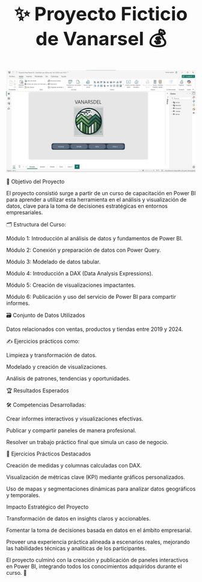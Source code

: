 <div align="center">
  <h1 style="font-size: 50px;"> ✨ Proyecto Ficticio de Vanarsel 💰</h1>
</div>

<div align="center">
  <img src="Imagenes/Portada.jpg" alt="Portada" style="max-width: 100%; height: auto;">
</div>

🎯 Objetivo del Proyecto

El proyecto consistió surge a partir de un curso de capacitación en Power BI para aprender a utilizar esta herramienta en el análisis y visualización de datos, clave para la toma de decisiones estratégicas en entornos empresariales.

🗂️ Estructura del Curso:

Módulo 1: Introducción al análisis de datos y fundamentos de Power BI.

Módulo 2: Conexión y preparación de datos con Power Query.

Módulo 3: Modelado de datos tabular.

Módulo 4: Introducción a DAX (Data Analysis Expressions).

Módulo 5: Creación de visualizaciones impactantes.

Módulo 6: Publicación y uso del servicio de Power BI para compartir informes.

🗃️ Conjunto de Datos Utilizados

Datos relacionados con ventas, productos y tiendas entre 2019 y 2024.

✍️ Ejercicios prácticos como:

Limpieza y transformación de datos.

Modelado y creación de visualizaciones.

Análisis de patrones, tendencias y oportunidades.

🏆 Resultados Esperados

🛠️ Competencias Desarrolladas:

Crear informes interactivos y visualizaciones efectivas.

Publicar y compartir paneles de manera profesional.

Resolver un trabajo práctico final que simula un caso de negocio.

🌟 Ejercicios Prácticos Destacados

Creación de medidas y columnas calculadas con DAX.

Visualización de métricas clave (KPI) mediante gráficos personalizados.

Uso de mapas y segmentaciones dinámicas para analizar datos geográficos y temporales.

Impacto Estratégico del Proyecto

Transformación de datos en insights claros y accionables.

Fomentar la toma de decisiones basada en datos en el ámbito empresarial.

Proveer una experiencia práctica alineada a escenarios reales, mejorando las habilidades técnicas y analíticas de los participantes.

El proyecto culminó con la creación y publicación de paneles interactivos en Power BI, integrando todos los conocimientos adquiridos durante el curso. 🎉

